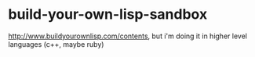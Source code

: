 # build-your-own-lisp-sandbox
http://www.buildyourownlisp.com/contents, but i'm doing it in higher level languages (c++, maybe ruby)
